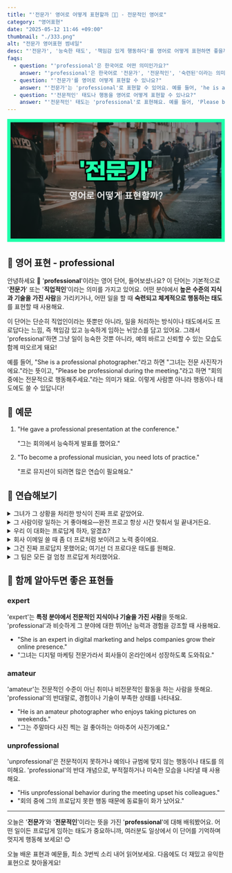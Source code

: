 ```yaml
---
title: "'전문가' 영어로 어떻게 표현할까 👩‍💼 - 전문적인 영어로"
category: "영어표현"
date: "2025-05-12 11:46 +09:00"
thumbnail: "./333.png"
alt: "전문가 영어표현 썸네일"
desc: "'전문가', '능숙한 태도', '책임감 있게 행동하다'를 영어로 어떻게 표현하면 좋을까요? 다양한 예문을 통해서 연습하고 본인의 표현으로 만들어 보세요."
faqs:
  - question: "'professional'은 한국어로 어떤 의미인가요?"
    answer: "'professional'은 한국어로 '전문가', '전문적인', '숙련된'이라는 의미를 가지고 있어요. 높은 수준의 지식과 기술을 가진 사람이나, 일을 능숙하고 책임감 있게 처리하는 태도를 뜻해요."
  - question: "'전문가'를 영어로 어떻게 표현할 수 있나요?"
    answer: "'전문가'는 'professional'로 표현할 수 있어요. 예를 들어, 'he is a professional photographer.'는 '그녀는 전문 사진작가에요.'라는 뜻이에요."
  - question: "'전문적인' 태도나 행동을 영어로 어떻게 표현할 수 있나요?"
    answer: "'전문적인' 태도는 'professional'로 표현해요. 예를 들어, 'Please be professional during the meeting.'는 '회의 중에는 전문적으로 행동해주세요.'라는 의미예요."
---
```


!['전문가' 영어표현 썸네일](./333.png)

## 🌟 영어 표현 - professional

안녕하세요 👋 '**professional**'이라는 영어 단어, 들어보셨나요? 이 단어는 기본적으로 '**전문가**' 또는 '**직업적인**'이라는 의미를 가지고 있어요. 어떤 분야에서 **높은 수준의 지식과 기술을 가진 사람**을 가리키거나, 어떤 일을 할 때 **숙련되고 체계적으로 행동하는 태도**를 표현할 때 사용해요.

<script async src="https://pagead2.googlesyndication.com/pagead/js/adsbygoogle.js?client=ca-pub-1465612013356152"
     crossorigin="anonymous"></script>
<!-- engple-horizontal-ad -->

<ins class="adsbygoogle"
     style="display:block"
     data-ad-client="ca-pub-1465612013356152"
     data-ad-slot="2106896038"
     data-ad-format="auto"
     data-full-width-responsive="true"></ins>

<script>
     (adsbygoogle = window.adsbygoogle || []).push({});
</script>

이 단어는 단순히 직업인이라는 뜻뿐만 아니라, 일을 처리하는 방식이나 태도에서도 프로답다는 느낌, 즉 책임감 있고 능숙하게 임하는 뉘앙스를 담고 있어요. 그래서 'professional'하면 그냥 일이 능숙한 것뿐 아니라, 예의 바르고 신뢰할 수 있는 모습도 함께 떠오르게 돼요!

예를 들어, "She is a professional photographer."라고 하면 "그녀는 전문 사진작가에요."라는 뜻이고, "Please be professional during the meeting."라고 하면 "회의 중에는 전문적으로 행동해주세요."라는 의미가 돼요. 이렇게 사람뿐 아니라 행동이나 태도에도 쓸 수 있답니다!

## 📖 예문

1. "He gave a professional presentation at the conference."

   "그는 회의에서 능숙하게 발표를 했어요."

2. "To become a professional musician, you need lots of practice."

   "프로 뮤지션이 되려면 많은 연습이 필요해요."

## 💬 연습해보기

<details>
<summary>그녀가 그 상황을 처리한 방식이 진짜 프로 같았어요.</summary>
<span>The way she handled that situation was really professional.</span>
</details>

<details>
<summary>그 사람이랑 일하는 거 좋아해요—완전 프로고 항상 시간 맞춰서 일 끝내거든요.</summary>
<span>I like working with him—he's super professional and always gets things done <a href="/blog/vocab-1/043.on-time/">on time</a>.</span>
</details>

<details>
<summary>우리 이 대화는 프로답게 하자, 알겠죠?</summary>
<span>Let's keep this conversation professional, okay?</span>
</details>

<details>
<summary>회사 이메일 쓸 때 좀 더 프로처럼 보이려고 노력 중이에요.</summary>
<span>I’m <a href="/blog/in-english/117.try-to/">trying to</a> sound more professional in my emails at work.</span>
</details>

<details>
<summary>그건 진짜 프로답지 못했어요; 여기선 더 프로다운 태도를 원해요.</summary>
<span>That was really unprofessional; we're <a href="/blog/in-english/173.look-for/">looking for</a> a more professional attitude here.</span>
</details>

<details>
<summary>그 팀은 모든 걸 엄청 프로답게 처리했어요.</summary>
<span>Their team handled everything in a very professional manner.</span>
</details>

## 🤝 함께 알아두면 좋은 표현들

### expert

'expert'는 **특정 분야에서 전문적인 지식이나 기술을 가진 사람**을 뜻해요. 'professional'과 비슷하게 그 분야에 대한 뛰어난 능력과 경험을 강조할 때 사용해요.

- "She is an expert in digital marketing and helps companies grow their online presence."
- "그녀는 디지털 마케팅 전문가라서 회사들이 온라인에서 성장하도록 도와줘요."

### amateur

'amateur'는 전문적인 수준이 아닌 취미나 비전문적인 활동을 하는 사람을 뜻해요. 'professional'의 반대말로, 경험이나 기술이 부족한 상태를 나타내요.

- "He is an amateur photographer who enjoys taking pictures on weekends."
- "그는 주말마다 사진 찍는 걸 좋아하는 아마추어 사진가예요."

### unprofessional

'unprofessional'은 전문적이지 못하거나 예의나 규범에 맞지 않는 행동이나 태도를 의미해요. 'professional'의 반대 개념으로, 부적절하거나 미숙한 모습을 나타낼 때 사용해요.

- "His unprofessional behavior during the meeting upset his colleagues."
- "회의 중에 그의 프로답지 못한 행동 때문에 동료들이 화가 났어요."

---

오늘은 '**전문가**'와 '**전문적인**'이라는 뜻을 가진 '**professional**'에 대해 배워봤어요. 어떤 일이든 프로답게 임하는 태도가 중요하니까, 여러분도 일상에서 이 단어를 기억하며 멋지게 행동해 보세요! 😊

오늘 배운 표현과 예문들, 최소 3번씩 소리 내어 읽어보세요. 다음에도 더 재밌고 유익한 표현으로 찾아올게요!
